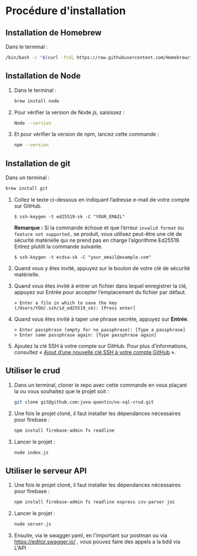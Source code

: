 # Procédure d'installation

## Installation de Homebrew

Dans le terminal :
```bash
/bin/bash -c "$(curl -fsSL https://raw.githubusercontent.com/Homebrew/install/master/install.sh)"
```

## Installation de Node

1. Dans le terminal :
	```bash
	brew install node
	```
2. Pour vérifier la version de Node.js, saisissez :
	```bash
	Node --version
	```

3. Et pour vérifier la version de npm, lancez cette commande :
	```bash
	npm --version
	```

## Installation de git

Dans un terminal :
```bash
brew install git
```
1.  Collez le texte ci-dessous en indiquant l’adresse e-mail de votre compte sur GitHub.
    
    ```shell
    $ ssh-keygen -t ed25519-sk -C "YOUR_EMAIL"
    ```
    
    **Remarque :**  Si la commande échoue et que l’erreur  `invalid format`  ou  `feature not supported,`  se produit, vous utilisez peut-être une clé de sécurité matérielle qui ne prend pas en charge l’algorithme Ed25519. Entrez plutôt la commande suivante.
    
    ```shell
    $ ssh-keygen -t ecdsa-sk -C "your_email@example.com"
    ```
    
2.  Quand vous y êtes invité, appuyez sur le bouton de votre clé de sécurité matérielle.
    
3.  Quand vous êtes invité à entrer un fichier dans lequel enregistrer la clé, appuyez sur Entrée pour accepter l’emplacement du fichier par défaut.
    
    ```shell
    > Enter a file in which to save the key (/Users/YOU/.ssh/id_ed25519_sk): [Press enter]
    ```
    
4.  Quand vous êtes invité à taper une phrase secrète, appuyez sur  **Entrée**.
    
    ```shell
    > Enter passphrase (empty for no passphrase): [Type a passphrase]
    > Enter same passphrase again: [Type passphrase again]
    ```
    
5.  Ajoutez la clé SSH à votre compte sur GitHub. Pour plus d’informations, consultez « [Ajout d’une nouvelle clé SSH à votre compte GitHub](https://docs.github.com/fr/authentication/connecting-to-github-with-ssh/adding-a-new-ssh-key-to-your-github-account) ».



## Utiliser le crud

1. Dans un terminal, cloner le repo avec cette commande en vous plaçant la ou vous souhaitez que le projet soit :
	```bash
	git clone git@github.com:juva-quentin/no-sql-crud.git
	```
2. Une fois le projet cloné, il faut installer les dépendances nécessaires pour firebase :
	```bash
	npm install firebase-admin fs readline
	```
3. Lancer le projet :
	```bash
	node index.js          
	```

## Utiliser le serveur API

1. Une fois le projet cloné, il faut installer les dépendances nécessaires pour firebase :
	```bash
	npm install firebase-admin fs readline express csv-parser joi
2. Lancer le projet :
	```bash
	node server.js          
	```
3. Ensuite, via le swagger.yaml, en l'important sur postman ou via https://editor.swagger.io/ , vous pouvez faire des appels a la bdd via L'API